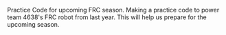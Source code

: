 Practice Code for upcoming FRC season.
Making a practice code to power team 4638's FRC robot from last year.
This will help us prepare for the upcoming season.
